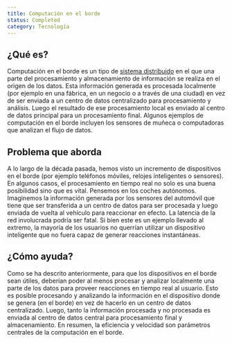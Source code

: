 ```yaml
---
title: Computación en el borde
status: Completed
category: Tecnología
---
```


## ¿Qué es?

Computación en el borde es un tipo de [sistema distribuido](/es/distributed-systems/) en el que una parte del procesamiento y almacenamiento de información se realiza en el origen de los datos.
Esta información generada es procesada localmente (por ejemplo en una fábrica, en un negocio o a través de una ciudad) en vez de ser enviada a un centro de datos centralizado para procesamiento y análisis.
Luego el resultado de ese procesamiento local es enviado al centro de datos principal para un procesamiento final.
Algunos ejemplos de computación en el borde incluyen los sensores de muñeca o computadoras que analizan el flujo de datos.

## Problema que aborda

A lo largo de la década pasada, hemos visto un incremento de dispositivos en el borde (por ejemplo teléfonos móviles, relojes inteligentes o sensores).
En algunos casos, el procesamiento en tiempo real no solo es una buena posibilidad sino que es vital.
Pensemos en los coches autónomos.
Imaginemos la información generada por los sensores del automóvil que tiene que ser transferida a un centro de datos para ser procesada y luego enviada de vuelta al vehículo para reaccionar en efecto.
La latencia de la red involucrada podría ser fatal.
Si bien este es un ejemplo llevado al extremo, la mayoría de los usuarios no querrían utilizar un dispositivo inteligente que no fuera capaz de generar reacciones instantáneas.

## ¿Cómo ayuda?

Como se ha descrito anteriormente, para que los dispositivos en el borde sean útiles, deberían poder al menos procesar y analizar localmente una parte de los datos para proveer reacciones en tiempo real al usuario.
Esto es posible procesando y analizando la información en el dispositivo donde se genera (en el borde) en vez de hacerlo en un centro de datos centralizado.
Luego, tanto la información procesada y no procesada es enviada al centro de datos central para procesamiento final y almacenamiento.
En resumen, la eficiencia y velocidad son parámetros centrales de la computación en el borde.